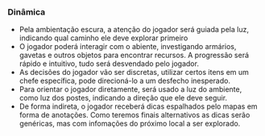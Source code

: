 ### Dinâmica

- Pela ambientação escura, a atenção do jogador será guiada pela luz, indicando qual caminho ele deve explorar primeiro
- O jogador poderá interagir com o abiente, investigando armários, gavetas e outros objetos para encontrar recursos.
A progressão será rápido e intuitivo, tudo será desvendado pelo jogador.
- As decisões do jogador vão ser discretas, utilizar certos itens em um chefe específica, pode direcioná-lo a um desfecho inesperado.
- Para orientar o jogador diretamente, será usado a luz do ambiente, como luz dos postes, indicando a direção que ele deve seguir.
- De forma indireta, o jogador receberá dicas espalhados pelo mapas em forma de anotações. Como teremos finais alternativos as dicas serão
  genéricas, mas com infomações do próximo local a ser explorado.
